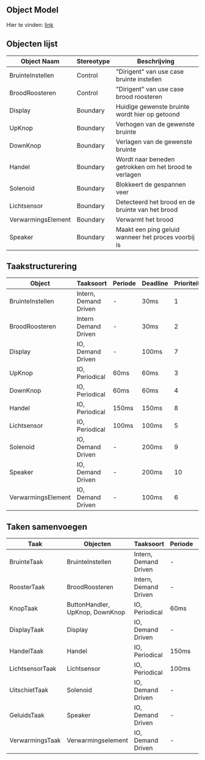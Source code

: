 ## Object Model

Hier te vinden:
[link](https://github.com/2024-TICT-TV2SE3-24/s3-personal-Aimane0/blob/main/Programmeer_opdrachten/Broodrooster/ObjectModel/ObjectModel.svg)

## Objecten lijst
| Object Naam | Stereotype | Beschrijving |
| --- | --- | --- |
| BruinteInstellen | Control | "Dirigent" van use case bruinte instellen |
| BroodRoosteren | Control | "Dirigent" van use case brood roosteren |
| Display | Boundary | Huidige gewenste bruinte wordt hier op getoond |
| UpKnop | Boundary | Verhogen van de gewenste bruinte |
| DownKnop | Boundary | Verlagen van de gewenste bruinte |
| Handel | Boundary | Wordt naar beneden getrokken om het brood te verlagen |
| Solenoid | Boundary | Blokkeert de gespannen veer |
| Lichtsensor | Boundary | Detecteerd het brood en de bruinte van het brood |
| VerwarmingsElement | Boundary | Verwarmt het brood |
| Speaker | Boundary | Maakt een ping geluid wanneer het proces voorbij is |

## Taakstructurering

| Object | Taaksoort | Periode | Deadline | Prioriteit
| --- | --- | --- | --- | --- |
| BruinteInstellen | Intern, Demand Driven | - | 30ms | 1 |
| BroodRoosteren | Intern Demand Driven | - | 30ms | 2 |
| Display | IO, Demand Driven | - | 100ms | 7 |
| UpKnop | IO, Periodical | 60ms | 60ms | 3 |
| DownKnop | IO, Periodical | 60ms | 60ms | 4 |
| Handel | IO, Periodical | 150ms | 150ms | 8 | 
| Lichtsensor | IO, Periodical | 100ms | 100ms | 5 |
| Solenoid | IO, Demand Driven | - | 200ms | 9 |
| Speaker | IO, Demand Driven | - | 200ms | 10 |
| VerwarmingsElement | IO, Demand Driven | - | 100ms | 6 |


## Taken samenvoegen

| Taak | Objecten | Taaksoort | Periode | Deadline | Prioriteit |
| --- | --- | --- | --- | --- | --- |
| BruinteTaak | BruinteInstellen | Intern, Demand Driven | - | 30ms | 1 |
| RoosterTaak | BroodRoosteren | Intern, Demand Driven | - | 30ms | 2 |
| KnopTaak | ButtonHandler, UpKnop, DownKnop | IO, Periodical | 60ms | 60ms | 3 |
| DisplayTaak | Display | IO, Demand Driven | - | 100ms | 6 | 
| HandelTaak | Handel | IO, Periodical |150ms | 150ms | 7 | 
| LichtsensorTaak | Lichtsensor | IO, Periodical | 100ms | 100ms | 5 |
| UitschietTaak | Solenoid | IO, Demand Driven | - | 200ms | 8 |
| GeluidsTaak | Speaker | IO, Demand Driven | - | 200ms | 9 |
| VerwarmingsTaak | Verwarmingselement | IO, Demand Driven | - | 100ms | 4 |

